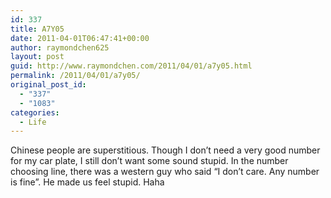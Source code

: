 ```yaml
---
id: 337
title: A7Y05
date: 2011-04-01T06:47:41+00:00
author: raymondchen625
layout: post
guid: http://www.raymondchen.com/2011/04/01/a7y05.html
permalink: /2011/04/01/a7y05/
original_post_id:
  - "337"
  - "1083"
categories:
  - Life
---
```

Chinese people are superstitious. Though I don&#8217;t need a very good number for my car plate, I still don&#8217;t want some sound stupid. In the number choosing line, there was a western guy who said &#8220;I don&#8217;t care. Any number is fine&#8221;. He made us feel stupid. Haha